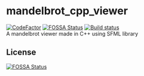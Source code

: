 # mandelbrot_cpp_viewer
[![CodeFactor](https://www.codefactor.io/repository/github/pvzzombs/mandelbrot_cpp_viewer/badge/main)](https://www.codefactor.io/repository/github/pvzzombs/mandelbrot_cpp_viewer/overview/main)  [![FOSSA Status](https://app.fossa.com/api/projects/git%2Bgithub.com%2Fpvzzombs%2Fmandelbrot_cpp_viewer.svg?type=shield)](https://app.fossa.com/projects/git%2Bgithub.com%2Fpvzzombs%2Fmandelbrot_cpp_viewer?ref=badge_shield) [![Build status](https://ci.appveyor.com/api/projects/status/7927cvh177pyo3l6?svg=true)](https://ci.appveyor.com/project/pvzzombs/mandelbrot-cpp-viewer)  
A mandelbrot viewer made in C++ using SFML library

## License
[![FOSSA Status](https://app.fossa.com/api/projects/git%2Bgithub.com%2Fpvzzombs%2Fmandelbrot_cpp_viewer.svg?type=large)](https://app.fossa.com/projects/git%2Bgithub.com%2Fpvzzombs%2Fmandelbrot_cpp_viewer?ref=badge_large)
